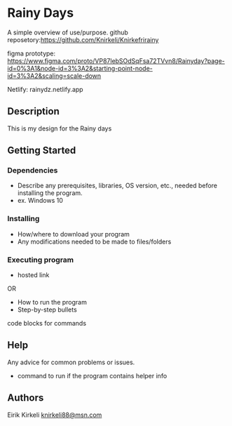 # Rainy Days

A simple overview of use/purpose.
github reposetory:https://github.com/Knirkeli/Knirkefrirainy 

figma prototype: https://www.figma.com/proto/VP87lebSOdSqFsa72TVvn8/Rainyday?page-id=0%3A1&node-id=3%3A2&starting-point-node-id=3%3A2&scaling=scale-down

Netlify: rainydz.netlify.app

## Description

This is my design for the Rainy days 

## Getting Started

### Dependencies

* Describe any prerequisites, libraries, OS version, etc., needed before installing the program.
* ex. Windows 10

### Installing

* How/where to download your program
* Any modifications needed to be made to files/folders

### Executing program

- hosted link 

OR

* How to run the program
* Step-by-step bullets

code blocks for commands

## Help

Any advice for common problems or issues.

- command to run if the program contains helper info

## Authors

Eirik Kirkeli knirkeli88@msn.com
